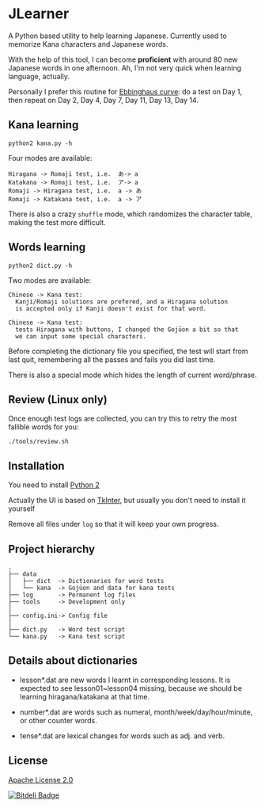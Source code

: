 # JLearner

A Python based utility to help learning Japanese. Currently used to memorize Kana characters and Japanese words.

With the help of this tool, I can become <b>proficient</b> with around 80 new Japanese words in one afternoon. Ah, I'm not very quick when learning language, actually.

Personally I prefer this routine for [Ebbinghaus curve](http://en.wikipedia.org/wiki/Forgetting_curve): do a test on Day 1, then repeat on Day 2, Day 4, Day 7, Day 11, Day 13, Day 14.

## Kana learning

    python2 kana.py -h

Four modes are available:

    Hiragana -> Romaji test, i.e.  あ-> a
    Katakana -> Romaji test, i.e.  ア-> a
    Romaji -> Hiragana test, i.e.  a -> あ
    Romaji -> Katakana test, i.e.  a -> ア

There is also a crazy `shuffle` mode, which randomizes the 
character table, making the test more difficult.


## Words learning
   
    python2 dict.py -h

Two modes are available:

    Chinese -> Kana test: 
      Kanji/Romaji solutions are prefered, and a Hiragana solution 
      is accepted only if Kanji doesn't exist for that word.
    
    Chinese -> Kana test:
      tests Hiragana with buttons, I changed the Gojūon a bit so that 
      we can input some special characters.

Before completing the dictionary file you specified, the test will start from last quit, remembering all the passes and fails you did last time.

There is also a special mode which hides the length of current word/phrase.

## Review (Linux only)

Once enough test logs are collected, you can try this to retry the most fallible words for you:

    ./tools/review.sh

## Installation

You need to install [Python 2](http://www.python.org/getit/)

Actually the UI is based on [TkInter](https://wiki.python.org/moin/TkInter), but usually you don't need to install it yourself

Remove all files under `log` so that it will keep your own progress.

## Project hierarchy

    .
    ├── data
    │   ├── dict  -> Dictionaries for word tests
    │   └── kana  -> Gojūon and data for kana tests
    ├── log       -> Permanent log files
    ├── tools     -> Development only
    │
    ├── config.ini-> Config file
    │
    ├── dict.py   -> Word test script
    └── kana.py   -> Kana test script


## Details about dictionaries

* lesson\*.dat are new words I learnt in corresponding lessons. It is expected to see lesson01~lesson04 missing, because we should
be learning hiragana/katakana at that time.

* number\*.dat are words such as numeral, month/week/day/hour/minute, or other counter words.

* tense\*.dat are lexical changes for words such as adj. and verb.



## License

[Apache License 2.0](http://www.apache.org/licenses/LICENSE-2.0)


[![Bitdeli Badge](https://d2weczhvl823v0.cloudfront.net/sleepsort/jlearner/trend.png)](https://bitdeli.com/free "Bitdeli Badge")

